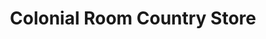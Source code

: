 ---
title: "Colonial Room Country Store"
url: /sanford/colonial-room-country-store/
shop: variety store
---